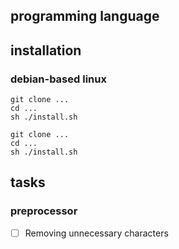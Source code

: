 ## programming language

## installation
### debian-based linux
```
git clone ...
cd ...
sh ./install.sh

git clone ...
cd ...
sh ./install.sh
```

## tasks
### preprocessor
- [ ] Removing unnecessary characters

